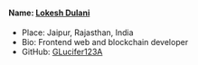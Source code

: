 #### Name: [Lokesh Dulani](https://github.com/lucifer123A)
- Place: Jaipur, Rajasthan, India
- Bio: Frontend web and blockchain developer
- GitHub: [GLucifer123A](https://github.com/lucifer123A)
